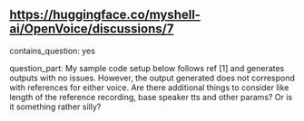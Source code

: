 ## https://huggingface.co/myshell-ai/OpenVoice/discussions/7

contains_question: yes

question_part: My sample code setup below follows ref [1] and generates outputs with no issues. However, the output generated does not correspond with references for either voice. Are there additional things to consider like length of the reference recording, base speaker tts and other params? Or is it something rather silly?